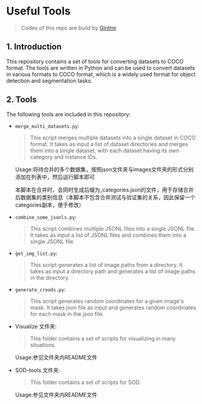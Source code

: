 # Useful Tools 

> Codes of this repo are build by [Gintmr](https://gintmr.20250130.xyz/)

## 1. Introduction

This repository contains a set of tools for converting datasets to COCO format. The tools are written in Python and can be used to convert datasets in various formats to COCO format, which is a widely used format for object detection and segmentation tasks.

## 2. Tools

The following tools are included in this repository:


- `merge_multi_datasets.py`: 
  
    > This script merges multiple datasets into a single dataset in COCO format. It takes as input a list of dataset directories and merges them into a single dataset, with each dataset having its own category and instance IDs.

    Usage:将待合并的多个数据集，按照json文件夹与images文件夹的形式分别添加在列表中，然后运行脚本即可

    本脚本在合并时，会同时生成后缀为_categories.json的文件，用于存储合并后数据集的类别信息（本脚本不包含合并测试与验证集的关系，因此保留一个categories副本，便于修改）

- `combine_some_jsonls.py`: 

    > This script combines multiple JSONL files into a single JSONL file. It takes as input a list of JSONL files and combines them into a single JSONL file.

- `get_img_list.py`:

    > This script generates a list of image paths from a directory. It takes as input a directory path and generates a list of image paths in the directory.

- `generate_croods.py`:

    > This script generates random coordinates for a given image's mask. It takes json file as input and generates random coordinates for each mask in the json file.

- Visualize 文件夹:

    > This folder contains a set of scripts for visualizing in many situations. 

    Usage:参见文件夹内README文件

- SOD-tools 文件夹:

    > This folder contains a set of scripts for SOD.

    Usage:参见文件夹内README文件